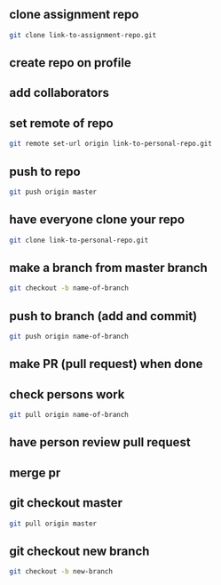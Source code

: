 ## clone assignment repo

```bash
git clone link-to-assignment-repo.git
```

## create repo on profile

## add collaborators

## set remote of repo

```bash
git remote set-url origin link-to-personal-repo.git
```

## push to repo

```bash
git push origin master
```

## have everyone clone your repo

```bash
git clone link-to-personal-repo.git
```

## make a branch from master branch

```bash
git checkout -b name-of-branch
```

## push to branch (add and commit)

```bash
git push origin name-of-branch
```

## make PR (pull request) when done

## check persons work

```bash
git pull origin name-of-branch
```

## have person review pull request

## merge pr

## git checkout master

```bash
git pull origin master
```

## git checkout new branch

```bash
git checkout -b new-branch
```
